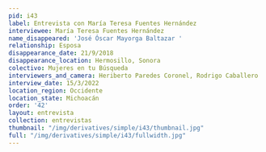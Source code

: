 ```yaml
---
pid: i43
label: Entrevista con María Teresa Fuentes Hernández
interviewee: María Teresa Fuentes Hernández
name_disappeared: 'José Óscar Mayorga Baltazar '
relationship: Esposa
disappearance_date: 21/9/2018
disappearance_location: Hermosillo, Sonora
colectivo: Mujeres en tu Búsqueda
interviewers_and_camera: Heriberto Paredes Coronel, Rodrigo Caballero
interview_date: 15/3/2022
location_region: Occidente
location_state: Michoacán
order: '42'
layout: entrevista
collection: entrevistas
thumbnail: "/img/derivatives/simple/i43/thumbnail.jpg"
full: "/img/derivatives/simple/i43/fullwidth.jpg"
---
```

